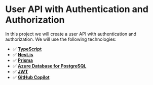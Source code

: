 # User API with Authentication and Authorization

In this project we will create a user API with authentication and authorization. We will use the following technologies:

- ✅ **[TypeScript](https://www.typescriptlang.org/download)**
- ✅ **[Nest.js](https://nestjs.com/)**
- ✅ **[Prisma](https://www.prisma.io/)**
- ✅ **[Azure Database for PostgreSQL](https://azure.microsoft.com/en-us/products/postgresql/)**
- ✅ **[JWT](https://jwt.io/)**
- ✅ **[GitHub Copilot](https://github.com/features/copilot)**